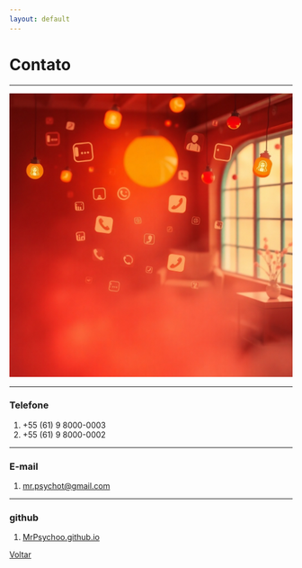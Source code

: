 ```yaml
---
layout: default
---
```


# Contato

* * *
![contato](/assets/images/contato.jpg)
* * *
### Telefone
1. +55 (61) 9 8000-0003
1. +55 (61) 9 8000-0002

* * *
### E-mail
1. mr.psychot@gmail.com

* * *
### github
1. [MrPsychoo.github.io](https://github.com/MrPsychoo)

[Voltar](./)
